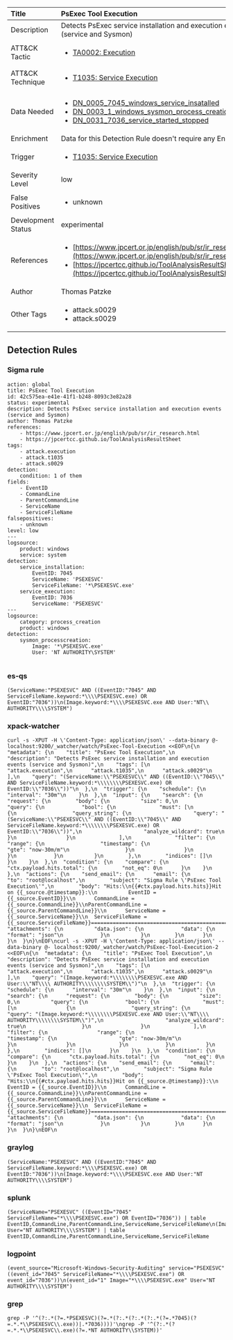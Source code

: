 | Title                | PsExec Tool Execution                                                                                                                                                 |
|:---------------------|:------------------------------------------------------------------------------------------------------------------------------------------------------------|
| Description          | Detects PsExec service installation and execution events (service and Sysmon)                                                                                                                                           |
| ATT&amp;CK Tactic    |  <ul><li>[TA0002: Execution](https://attack.mitre.org/tactics/TA0002)</li></ul>  |
| ATT&amp;CK Technique | <ul><li>[T1035: Service Execution](https://attack.mitre.org/techniques/T1035)</li></ul>  |
| Data Needed          | <ul><li>[DN_0005_7045_windows_service_insatalled](../Data_Needed/DN_0005_7045_windows_service_insatalled.md)</li><li>[DN_0003_1_windows_sysmon_process_creation](../Data_Needed/DN_0003_1_windows_sysmon_process_creation.md)</li><li>[DN_0031_7036_service_started_stopped](../Data_Needed/DN_0031_7036_service_started_stopped.md)</li></ul>  |
| Enrichment           |  Data for this Detection Rule doesn't require any Enrichments.  |
| Trigger              | <ul><li>[T1035: Service Execution](../Triggers/T1035.md)</li></ul>  |
| Severity Level       | low |
| False Positives      | <ul><li>unknown</li></ul>  |
| Development Status   | experimental |
| References           | <ul><li>[https://www.jpcert.or.jp/english/pub/sr/ir_research.html](https://www.jpcert.or.jp/english/pub/sr/ir_research.html)</li><li>[https://jpcertcc.github.io/ToolAnalysisResultSheet](https://jpcertcc.github.io/ToolAnalysisResultSheet)</li></ul>  |
| Author               | Thomas Patzke |
| Other Tags           | <ul><li>attack.s0029</li><li>attack.s0029</li></ul> | 

## Detection Rules

### Sigma rule

```
action: global
title: PsExec Tool Execution
id: 42c575ea-e41e-41f1-b248-8093c3e82a28
status: experimental
description: Detects PsExec service installation and execution events (service and Sysmon)
author: Thomas Patzke
references:
    - https://www.jpcert.or.jp/english/pub/sr/ir_research.html
    - https://jpcertcc.github.io/ToolAnalysisResultSheet
tags:
    - attack.execution
    - attack.t1035
    - attack.s0029
detection:
    condition: 1 of them
fields:
    - EventID
    - CommandLine
    - ParentCommandLine
    - ServiceName
    - ServiceFileName
falsepositives:
    - unknown
level: low
---
logsource:
    product: windows
    service: system
detection:
    service_installation:
        EventID: 7045
        ServiceName: 'PSEXESVC'
        ServiceFileName: '*\PSEXESVC.exe'
    service_execution:
        EventID: 7036
        ServiceName: 'PSEXESVC'
---
logsource:
    category: process_creation
    product: windows
detection:
    sysmon_processcreation:
        Image: '*\PSEXESVC.exe'
        User: 'NT AUTHORITY\SYSTEM'


```





### es-qs
    
```
(ServiceName:"PSEXESVC" AND ((EventID:"7045" AND ServiceFileName.keyword:*\\\\PSEXESVC.exe) OR EventID:"7036"))\n(Image.keyword:*\\\\PSEXESVC.exe AND User:"NT\\ AUTHORITY\\\\SYSTEM")
```


### xpack-watcher
    
```
curl -s -XPUT -H \'Content-Type: application/json\' --data-binary @- localhost:9200/_watcher/watch/PsExec-Tool-Execution <<EOF\n{\n  "metadata": {\n    "title": "PsExec Tool Execution",\n    "description": "Detects PsExec service installation and execution events (service and Sysmon)",\n    "tags": [\n      "attack.execution",\n      "attack.t1035",\n      "attack.s0029"\n    ],\n    "query": "(ServiceName:\\"PSEXESVC\\" AND ((EventID:\\"7045\\" AND ServiceFileName.keyword:*\\\\\\\\PSEXESVC.exe) OR EventID:\\"7036\\"))"\n  },\n  "trigger": {\n    "schedule": {\n      "interval": "30m"\n    }\n  },\n  "input": {\n    "search": {\n      "request": {\n        "body": {\n          "size": 0,\n          "query": {\n            "bool": {\n              "must": [\n                {\n                  "query_string": {\n                    "query": "(ServiceName:\\"PSEXESVC\\" AND ((EventID:\\"7045\\" AND ServiceFileName.keyword:*\\\\\\\\PSEXESVC.exe) OR EventID:\\"7036\\"))",\n                    "analyze_wildcard": true\n                  }\n                }\n              ],\n              "filter": {\n                "range": {\n                  "timestamp": {\n                    "gte": "now-30m/m"\n                  }\n                }\n              }\n            }\n          }\n        },\n        "indices": []\n      }\n    }\n  },\n  "condition": {\n    "compare": {\n      "ctx.payload.hits.total": {\n        "not_eq": 0\n      }\n    }\n  },\n  "actions": {\n    "send_email": {\n      "email": {\n        "to": "root@localhost",\n        "subject": "Sigma Rule \'PsExec Tool Execution\'",\n        "body": "Hits:\\n{{#ctx.payload.hits.hits}}Hit on {{_source.@timestamp}}:\\n          EventID = {{_source.EventID}}\\n      CommandLine = {{_source.CommandLine}}\\nParentCommandLine = {{_source.ParentCommandLine}}\\n      ServiceName = {{_source.ServiceName}}\\n  ServiceFileName = {{_source.ServiceFileName}}================================================================================\\n{{/ctx.payload.hits.hits}}",\n        "attachments": {\n          "data.json": {\n            "data": {\n              "format": "json"\n            }\n          }\n        }\n      }\n    }\n  }\n}\nEOF\ncurl -s -XPUT -H \'Content-Type: application/json\' --data-binary @- localhost:9200/_watcher/watch/PsExec-Tool-Execution-2 <<EOF\n{\n  "metadata": {\n    "title": "PsExec Tool Execution",\n    "description": "Detects PsExec service installation and execution events (service and Sysmon)",\n    "tags": [\n      "attack.execution",\n      "attack.t1035",\n      "attack.s0029"\n    ],\n    "query": "(Image.keyword:*\\\\\\\\PSEXESVC.exe AND User:\\"NT\\\\ AUTHORITY\\\\\\\\SYSTEM\\")"\n  },\n  "trigger": {\n    "schedule": {\n      "interval": "30m"\n    }\n  },\n  "input": {\n    "search": {\n      "request": {\n        "body": {\n          "size": 0,\n          "query": {\n            "bool": {\n              "must": [\n                {\n                  "query_string": {\n                    "query": "(Image.keyword:*\\\\\\\\PSEXESVC.exe AND User:\\"NT\\\\ AUTHORITY\\\\\\\\SYSTEM\\")",\n                    "analyze_wildcard": true\n                  }\n                }\n              ],\n              "filter": {\n                "range": {\n                  "timestamp": {\n                    "gte": "now-30m/m"\n                  }\n                }\n              }\n            }\n          }\n        },\n        "indices": []\n      }\n    }\n  },\n  "condition": {\n    "compare": {\n      "ctx.payload.hits.total": {\n        "not_eq": 0\n      }\n    }\n  },\n  "actions": {\n    "send_email": {\n      "email": {\n        "to": "root@localhost",\n        "subject": "Sigma Rule \'PsExec Tool Execution\'",\n        "body": "Hits:\\n{{#ctx.payload.hits.hits}}Hit on {{_source.@timestamp}}:\\n          EventID = {{_source.EventID}}\\n      CommandLine = {{_source.CommandLine}}\\nParentCommandLine = {{_source.ParentCommandLine}}\\n      ServiceName = {{_source.ServiceName}}\\n  ServiceFileName = {{_source.ServiceFileName}}================================================================================\\n{{/ctx.payload.hits.hits}}",\n        "attachments": {\n          "data.json": {\n            "data": {\n              "format": "json"\n            }\n          }\n        }\n      }\n    }\n  }\n}\nEOF\n
```


### graylog
    
```
(ServiceName:"PSEXESVC" AND ((EventID:"7045" AND ServiceFileName.keyword:*\\\\PSEXESVC.exe) OR EventID:"7036"))\n(Image.keyword:*\\\\PSEXESVC.exe AND User:"NT AUTHORITY\\\\SYSTEM")
```


### splunk
    
```
(ServiceName="PSEXESVC" ((EventID="7045" ServiceFileName="*\\\\PSEXESVC.exe") OR EventID="7036")) | table EventID,CommandLine,ParentCommandLine,ServiceName,ServiceFileName\n(Image="*\\\\PSEXESVC.exe" User="NT AUTHORITY\\\\SYSTEM") | table EventID,CommandLine,ParentCommandLine,ServiceName,ServiceFileName
```


### logpoint
    
```
(event_source="Microsoft-Windows-Security-Auditing" service="PSEXESVC" ((event_id="7045" ServiceFileName="*\\\\PSEXESVC.exe") OR event_id="7036"))\n(event_id="1" Image="*\\\\PSEXESVC.exe" User="NT AUTHORITY\\\\SYSTEM")
```


### grep
    
```
grep -P '^(?:.*(?=.*PSEXESVC)(?=.*(?:.*(?:.*(?:.*(?=.*7045)(?=.*.*\\PSEXESVC\\.exe))|.*7036))))'\ngrep -P '^(?:.*(?=.*.*\\PSEXESVC\\.exe)(?=.*NT AUTHORITY\\SYSTEM))'
```



